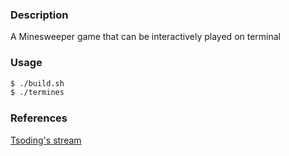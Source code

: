 ### Description

A Minesweeper game that can be interactively played on terminal

### Usage

``` bash
$ ./build.sh
$ ./termines
```

### References

[Tsoding's stream](https://www.twitch.tv/videos/1524095190)
